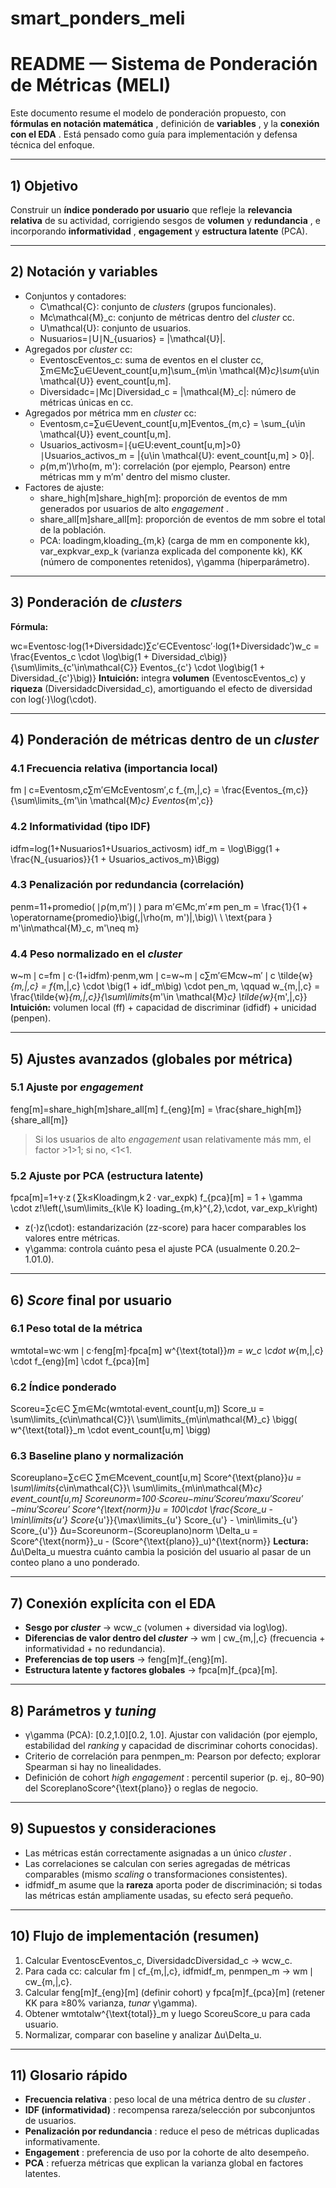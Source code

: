 # smart_ponders_meli


# README — Sistema de Ponderación de Métricas (MELI)

Este documento resume el modelo de ponderación propuesto, con  **fórmulas en notación matemática** , definición de  **variables** , y la  **conexión con el EDA** . Está pensado como guía para implementación y defensa técnica del enfoque.

---

## 1) Objetivo

Construir un **índice ponderado por usuario** que refleje la **relevancia relativa** de su actividad, corrigiendo sesgos de **volumen** y  **redundancia** , e incorporando  **informatividad** , **engagement** y **estructura latente** (PCA).

---

## 2) Notación y variables

* Conjuntos y contadores:
  * C\mathcal{C}: conjunto de *clusters* (grupos funcionales).
  * Mc\mathcal{M}_c: conjunto de métricas dentro del *cluster* cc.
  * U\mathcal{U}: conjunto de usuarios.
  * Nusuarios=∣U∣N_{usuarios} = |\mathcal{U}|.
* Agregados por *cluster* cc:
  * EventoscEventos_c: suma de eventos en el cluster cc, ∑m∈Mc∑u∈Uevent_count[u,m]\sum_{m\in \mathcal{M}_c}\sum_{u\in \mathcal{U}} event\_count[u,m].
  * Diversidadc=∣Mc∣Diversidad_c = |\mathcal{M}_c|: número de métricas únicas en cc.
* Agregados por métrica mm en *cluster* cc:
  * Eventosm,c=∑u∈Uevent_count[u,m]Eventos_{m,c} = \sum_{u\in \mathcal{U}} event\_count[u,m].
  * Usuarios_activosm=∣{u∈U:event_count[u,m]>0}∣Usuarios\_activos_m = |\{u\in \mathcal{U}: event\_count[u,m] > 0\}|.
  * ρ(m,m′)\rho(m, m'): correlación (por ejemplo, Pearson) entre métricas mm y m′m' dentro del mismo cluster.
* Factores de ajuste:
  * share_high[m]share\_high[m]: proporción de eventos de mm generados por usuarios de alto  *engagement* .
  * share_all[m]share\_all[m]: proporción de eventos de mm sobre el total de la población.
  * PCA: loadingm,kloading_{m,k} (carga de mm en componente kk), var_expkvar\_exp_k (varianza explicada del componente kk), KK (número de componentes retenidos), γ\gamma (hiperparámetro).

---

## 3) Ponderación de *clusters*

**Fórmula:**

wc=Eventosc⋅log⁡(1+Diversidadc)∑c′∈CEventosc′⋅log⁡(1+Diversidadc′)w_c = \frac{Eventos_c \cdot \log\big(1 + Diversidad_c\big)}{\sum\limits_{c'\in\mathcal{C}} Eventos_{c'} \cdot \log\big(1 + Diversidad_{c'}\big)}
**Intuición:** integra **volumen** (EventoscEventos_c) y **riqueza** (DiversidadcDiversidad_c), amortiguando el efecto de diversidad con log⁡(⋅)\log(\cdot).

---

## 4) Ponderación de métricas dentro de un *cluster*

### 4.1 Frecuencia relativa (importancia local)

fm ∣ c=Eventosm,c∑m′∈McEventosm′,c f_{m\,|\,c} = \frac{Eventos_{m,c}}{\sum\limits_{m'\in \mathcal{M}_c} Eventos_{m',c}}

### 4.2 Informatividad (tipo IDF)

idfm=log⁡(1+Nusuarios1+Usuarios_activosm) idf_m = \log\Bigg(1 + \frac{N_{usuarios}}{1 + Usuarios\_activos_m}\Bigg)

### 4.3 Penalización por redundancia (correlación)

penm=11+promedio⁡( ∣ρ(m,m′)∣ )  para m′∈Mc,m′≠m pen_m = \frac{1}{1 + \operatorname{promedio}\big(\,|\rho(m, m')|\,\big)\ \ \text{para } m'\in\mathcal{M}_c, m'\neq m}

### 4.4 Peso normalizado en el *cluster*

w~m ∣ c=fm ∣ c⋅(1+idfm)⋅penm,wm ∣ c=w~m ∣ c∑m′∈Mcw~m′ ∣ c \tilde{w}_{m\,|\,c} = f_{m\,|\,c} \cdot \big(1 + idf_m\big) \cdot pen_m, \qquad
 w_{m\,|\,c} = \frac{\tilde{w}_{m\,|\,c}}{\sum\limits_{m'\in \mathcal{M}_c} \tilde{w}_{m'\,|\,c}}
**Intuición:** volumen local (ff) + capacidad de discriminar (idfidf) + unicidad (penpen).

---

## 5) Ajustes avanzados (globales por métrica)

### 5.1 Ajuste por *engagement*

feng[m]=share_high[m]share_all[m] f_{eng}[m] = \frac{share\_high[m]}{share\_all[m]}

> Si los usuarios de alto *engagement* usan relativamente más mm, el factor >1>1; si no, <1<1.

### 5.2 Ajuste por PCA (estructura latente)

fpca[m]=1+γ⋅z ⁣( ∑k≤Kloadingm,k 2 ⋅ var_expk) f_{pca}[m] = 1 + \gamma \cdot z\!\left(\,\sum\limits_{k\le K} loading_{m,k}^{\,2}\,\cdot\, var\_exp_k\right)

* z(⋅)z(\cdot): estandarización (zz-score) para hacer comparables los valores entre métricas.
* γ\gamma: controla cuánto pesa el ajuste PCA (usualmente 0.20.2–1.01.0).

---

## 6) *Score* final por usuario

### 6.1 Peso total de la métrica

wmtotal=wc⋅wm ∣ c⋅feng[m]⋅fpca[m] w^{\text{total}}_m = w_c \cdot w_{m\,|\,c} \cdot f_{eng}[m] \cdot f_{pca}[m]

### 6.2 Índice ponderado

Scoreu=∑c∈C ∑m∈Mc(wmtotal⋅event_count[u,m]) Score_u = \sum\limits_{c\in\mathcal{C}}\ \sum\limits_{m\in\mathcal{M}_c} \bigg( w^{\text{total}}_m \cdot event\_count[u,m] \bigg)

### 6.3 Baseline plano y normalización

Scoreuplano=∑c∈C ∑m∈Mcevent_count[u,m] Score^{\text{plano}}_u = \sum\limits_{c\in\mathcal{C}}\ \sum\limits_{m\in\mathcal{M}_c} event\_count[u,m]
Scoreunorm=100⋅Scoreu−min⁡u′Scoreu′max⁡u′Scoreu′−min⁡u′Scoreu′ Score^{\text{norm}}_u = 100\cdot \frac{Score_u - \min\limits_{u'} Score_{u'}}{\max\limits_{u'} Score_{u'} - \min\limits_{u'} Score_{u'}}
Δu=Scoreunorm−(Scoreuplano)norm \Delta_u = Score^{\text{norm}}_u - (Score^{\text{plano}}_u)^{\text{norm}}
**Lectura:** Δu\Delta_u muestra cuánto cambia la posición del usuario al pasar de un conteo plano a uno ponderado.

---

## 7) Conexión explícita con el EDA

* **Sesgo por *cluster*** → wcw_c (volumen + diversidad via log⁡\log).
* **Diferencias de valor dentro del *cluster*** → wm ∣ cw_{m\,|\,c} (frecuencia + informatividad + no redundancia).
* **Preferencias de top users** → feng[m]f_{eng}[m].
* **Estructura latente y factores globales** → fpca[m]f_{pca}[m].

---

## 8) Parámetros y *tuning*

* γ\gamma (PCA): [0.2,1.0][0.2, 1.0]. Ajustar con validación (por ejemplo, estabilidad del *ranking* y capacidad de discriminar cohorts conocidas).
* Criterio de correlación para penmpen_m: Pearson por defecto; explorar Spearman si hay no linealidades.
* Definición de cohort  *high engagement* : percentil superior (p. ej., 80–90) del ScoreplanoScore^{\text{plano}} o reglas de negocio.

---

## 9) Supuestos y consideraciones

* Las métricas están correctamente asignadas a un único  *cluster* .
* Las correlaciones se calculan con series agregadas de métricas comparables (mismo *scaling* o transformaciones consistentes).
* idfmidf_m asume que la **rareza** aporta poder de discriminación; si todas las métricas están ampliamente usadas, su efecto será pequeño.

---

## 10) Flujo de implementación (resumen)

1. Calcular EventoscEventos_c, DiversidadcDiversidad_c → wcw_c.
2. Para cada cc: calcular fm ∣ cf_{m\,|\,c}, idfmidf_m, penmpen_m → wm ∣ cw_{m\,|\,c}.
3. Calcular feng[m]f_{eng}[m] (definir cohort) y fpca[m]f_{pca}[m] (retener KK para ≥80% varianza, *tunar* γ\gamma).
4. Obtener wmtotalw^{\text{total}}_m y luego ScoreuScore_u para cada usuario.
5. Normalizar, comparar con baseline y analizar Δu\Delta_u.

---

## 11) Glosario rápido

* **Frecuencia relativa** : peso local de una métrica dentro de su  *cluster* .
* **IDF (informatividad)** : recompensa rareza/selección por subconjuntos de usuarios.
* **Penalización por redundancia** : reduce el peso de métricas duplicadas informativamente.
* **Engagement** : preferencia de uso por la cohorte de alto desempeño.
* **PCA** : refuerza métricas que explican la varianza global en factores latentes.
